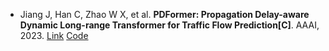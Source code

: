 * Jiang J, Han C, Zhao W X, et al. <b>PDFormer: Propagation Delay-aware Dynamic Long-range Transformer for Traffic Flow Prediction[C]</b>. AAAI, 2023. [Link](https://arxiv.org/abs/2301.07945) [Code](https://github.com/BUAABIGSCity/PDFormer)
